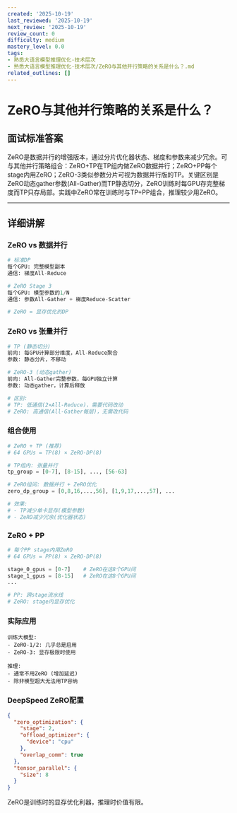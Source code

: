 ```yaml
---
created: '2025-10-19'
last_reviewed: '2025-10-19'
next_review: '2025-10-19'
review_count: 0
difficulty: medium
mastery_level: 0.0
tags:
- 熟悉大语言模型推理优化-技术层次
- 熟悉大语言模型推理优化-技术层次/ZeRO与其他并行策略的关系是什么？.md
related_outlines: []
---
```


# ZeRO与其他并行策略的关系是什么？

## 面试标准答案

ZeRO是数据并行的增强版本，通过分片优化器状态、梯度和参数来减少冗余。可与其他并行策略组合：ZeRO+TP在TP组内做ZeRO数据并行；ZeRO+PP每个stage内用ZeRO；ZeRO-3类似参数分片可视为数据并行版的TP。关键区别是ZeRO动态gather参数(All-Gather)而TP静态切分，ZeRO训练时每GPU存完整梯度而TP只存局部。实践中ZeRO常在训练时与TP+PP组合，推理较少用ZeRO。

---

## 详细讲解

### ZeRO vs 数据并行

```python
# 标准DP
每个GPU: 完整模型副本
通信: 梯度All-Reduce

# ZeRO Stage 3
每个GPU: 模型参数的1/N
通信: 参数All-Gather + 梯度Reduce-Scatter

# ZeRO = 显存优化的DP
```

### ZeRO vs 张量并行

```python
# TP (静态切分)
前向: 每GPU计算部分维度，All-Reduce聚合
参数: 静态分片，不移动

# ZeRO-3 (动态gather)
前向: All-Gather完整参数，每GPU独立计算
参数: 动态gather，计算后释放

# 区别:
# TP: 低通信(2×All-Reduce)，需要代码改动
# ZeRO: 高通信(All-Gather每层)，无需改代码
```

### 组合使用

```python
# ZeRO + TP (推荐)
# 64 GPUs = TP(8) × ZeRO-DP(8)

# TP组内: 张量并行
tp_group = [0-7], [8-15], ..., [56-63]

# ZeRO组间: 数据并行 + ZeRO优化
zero_dp_group = [0,8,16,...,56], [1,9,17,...,57], ...

# 效果:
# - TP减少单卡显存(模型参数)
# - ZeRO减少冗余(优化器状态)
```

### ZeRO + PP

```python
# 每个PP stage内用ZeRO
# 64 GPUs = PP(8) × ZeRO-DP(8)

stage_0_gpus = [0-7]    # ZeRO在这8个GPU间
stage_1_gpus = [8-15]   # ZeRO在这8个GPU间
...

# PP: 跨stage流水线
# ZeRO: stage内显存优化
```

### 实际应用

```
训练大模型:
- ZeRO-1/2: 几乎总是启用
- ZeRO-3: 显存极限时使用

推理:
- 通常不用ZeRO (增加延迟)
- 除非模型超大无法用TP容纳
```

### DeepSpeed ZeRO配置

```json
{
  "zero_optimization": {
    "stage": 2,
    "offload_optimizer": {
      "device": "cpu"
    },
    "overlap_comm": true
  },
  "tensor_parallel": {
    "size": 8
  }
}
```

ZeRO是训练时的显存优化利器，推理时价值有限。

